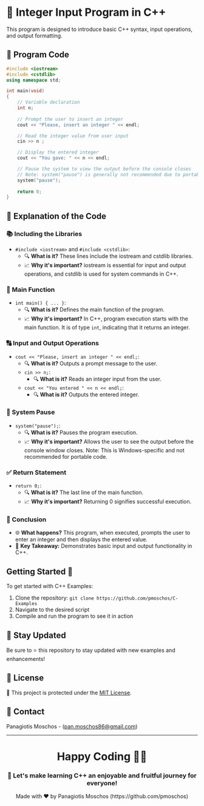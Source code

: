 # 🌟 Integer Input Program in C++

This program is designed to introduce basic C++ syntax, input operations, and output formatting.

## 📝 Program Code

```cpp
#include <iostream>
#include <cstdlib>
using namespace std;

int main(void)
{
    // Variable declaration
    int n;
    
    // Prompt the user to insert an integer
    cout << "Please, insert an integer " << endl;

    // Read the integer value from user input
    cin >> n ;

    // Display the entered integer
    cout << "You gave: " << n << endl;

    // Pause the system to view the output before the console closes
    // Note: system("pause") is generally not recommended due to portability issues
    system("pause");
    
    return 0;
}
```

## 🧐 Explanation of the Code

### 📚 Including the Libraries
- `#include <iostream>` and `#include <cstdlib>`:
  - 🔍 **What is it?** These lines include the iostream and cstdlib libraries.
  - 📈 **Why it's important?** iostream is essential for input and output operations, and cstdlib is used for system commands in C++.

### 🚀 Main Function
- `int main() { ... }`:
  - 🔍 **What is it?** Defines the main function of the program.
  - 📈 **Why it's important?** In C++, program execution starts with the main function. It is of type `int`, indicating that it returns an integer.

### 🔠 Input and Output Operations
- `cout << "Please, insert an integer " << endl;`:
  - 🔍 **What is it?** Outputs a prompt message to the user.
  - `cin >> n;`:
    - 🔍 **What is it?** Reads an integer input from the user.
  - `cout << "You entered " << n << endl;`:
    - 🔍 **What is it?** Outputs the entered integer.

### 🛑 System Pause
- `system("pause");`:
  - 🔍 **What is it?** Pauses the program execution.
  - 📈 **Why it's important?** Allows the user to see the output before the console window closes. Note: This is Windows-specific and not recommended for portable code.

### ✅ Return Statement
- `return 0;`:
  - 🔍 **What is it?** The last line of the main function.
  - 📈 **Why it's important?** Returning 0 signifies successful execution.

### 🎉 Conclusion
- 🌐 **What happens?** This program, when executed, prompts the user to enter an integer and then displays the entered value.
- 🔑 **Key Takeaway:** Demonstrates basic input and output functionality in C++.

## Getting Started 🚀
To get started with C++ Examples:
1. Clone the repository: `git clone https://github.com/pmoschos/C-Examples`
2. Navigate to the desired script
3. Compile and run the program to see it in action

## 📢 Stay Updated

Be sure to ⭐ this repository to stay updated with new examples and enhancements!

## 📜 License 
🔐 This project is protected under the [MIT License](https://mit-license.org/).

## 📧 Contact 
Panagiotis Moschos - (pan.moschos86@gmail.com)

---
<h1 align=center>Happy Coding 👨‍💻 </h1>

<h3 align=center>🎉 Let's make learning C++ an enjoyable and fruitful journey for everyone!</h3>  

<p align="center">
  Made with ❤️ by Panagiotis Moschos (https://github.com/pmoschos)
</p>